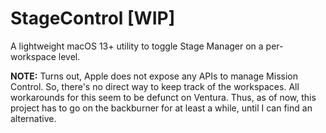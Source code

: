 # StageControl [WIP]
A lightweight macOS 13+ utility to toggle Stage Manager on a per-workspace level.


**NOTE:** Turns out, Apple does not expose any APIs to manage Mission Control. So, there's no direct way to keep track of the workspaces. All workarounds for this seem to be defunct on Ventura. Thus, as of now, this project has to go on the backburner for at least a while, until I can find an alternative.
